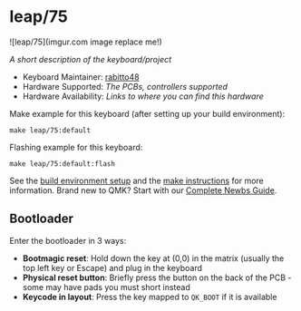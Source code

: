 # leap/75

![leap/75](imgur.com image replace me!)

*A short description of the keyboard/project*

* Keyboard Maintainer: [rabitto48](https://github.com/rabitto48)
* Hardware Supported: *The PCBs, controllers supported*
* Hardware Availability: *Links to where you can find this hardware*

Make example for this keyboard (after setting up your build environment):

    make leap/75:default

Flashing example for this keyboard:

    make leap/75:default:flash

See the [build environment setup](https://docs.qmk.fm/#/getting_started_build_tools) and the [make instructions](https://docs.qmk.fm/#/getting_started_make_guide) for more information. Brand new to QMK? Start with our [Complete Newbs Guide](https://docs.qmk.fm/#/newbs).

## Bootloader

Enter the bootloader in 3 ways:

* **Bootmagic reset**: Hold down the key at (0,0) in the matrix (usually the top left key or Escape) and plug in the keyboard
* **Physical reset button**: Briefly press the button on the back of the PCB - some may have pads you must short instead
* **Keycode in layout**: Press the key mapped to `QK_BOOT` if it is available
